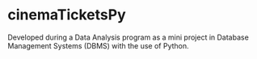 # cinemaTicketsPy

Developed during a Data Analysis program as a mini project in Database Management Systems (DBMS) with the use of Python.